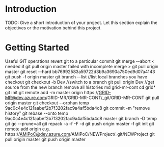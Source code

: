 # Introduction 
TODO: Give a short introduction of your project. Let this section explain the objectives or the motivation behind this project. 

# Getting Started
Useful GIT operations
revert git to a particular commit
git merge --abort < needed if git pull origin master failed with incomplete merge >
git pull origin master
git reset --hard bb76992583a59722d3b9a3690a750ed9d07a4143
git push -f origin master
git branch --list //list local branches you have checkout
git checkout -b Dev //switch to a branch
git pull origin Dev //get source from the new branch
remove all histories
md grid-mr-cont
cd grid*
git init
git remote add -m master origin https://GRID-MR@dev.azure.com/GRID-MR/GRID-MR-CONT/_git/GRID-MR-CONT
git pull origin master
<login>
git checkout --orphan temp 9ac0c4e4c121aabef2b7f3202fac9a4af5bda4c8
git commit -m "remove history"
git rebase --onto temp 9ac0c4e4c121aabef2b7f3202fac9a4af5bda4c8 master
git branch -D temp
git gc --prune=all
git repack -a -f -F -d
git push origin master -f
git init
git remote add origin <url to the new repo> e.g. https://AMIPoC@dev.azure.com/AMIPoC/NEWProject/_git/NEWProject 
git pull origin master
git push origin master